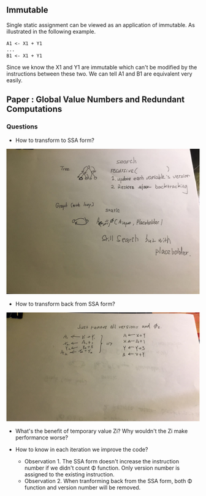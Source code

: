 ## Immutable

Single static assignment can be viewed as an application of immutable. As illustrated in the following example.

```
A1 <- X1 + Y1
...
B1 <- X1 + Y1
```

Since we know the X1 and Y1 are immutable which can't be modified by the instructions between these two. We can tell A1 and B1 are equivalent very easily.

## Paper : Global Value Numbers and Redundant Computations

### Questions
* How to transform to SSA form?

![](../images/transform-to-ssa.jpg)

* How to transform back from SSA form? 

![](../images/tranform-back-from-ssa.jpg)

* What's the benefit of temporary value Zi? Why wouldn't the Zi make performance worse?

* How to know in each iteration we improve the code?

    * Observation 1. The SSA form doesn't increase the instruction number if we didn't count Φ function. Only version number is assigned to the existing instruction.
    * Observation 2. When tranforming back from the SSA form, both Φ function and version number will be removed. 
